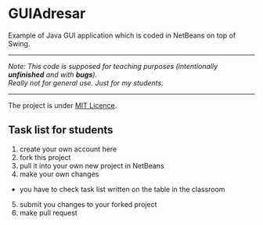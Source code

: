 # GUIAdresar

Example of Java GUI application which is coded in NetBeans on top of Swing.

***

_Note: This code is supposed for teaching purposes (intentionally **unfinished** and with **bugs**).<br />
Really not for general use. Just for my students._

***

The project is under [MIT Licence](https://github.com/MilanKerslager/GUI-Adresar/blob/master/LICENSE.txt).

## Task list for students

1. create your own account here
2. fork this project
3. pull it into your own new project in NetBeans
4. make your own changes
 - you have to check task list written on the table in the classroom
5. submit you changes to your forked project
6. make pull request
